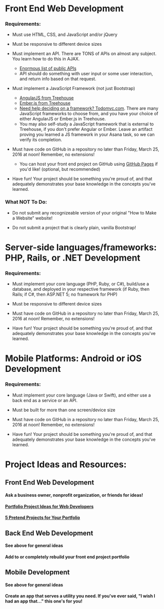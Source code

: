 # Front End Web Development
### Requirements:
* Must use HTML, CSS, and JavaScript and/or jQuery

* Must be responsive to different device sizes

* Must implement an API.  There are TONS of APIs on almost any subject.  You learn how to do this in AJAX.  
    * [Enormous list of public APIs](https://www.publicapis.com/)
    * API should do something with user input or some user interaction, and return info based on that request.
    
* Must implement a JavaScript Framework (not just Bootstrap)
    * [AngularJS from Treehouse](https://teamtreehouse.com/library/angular-basics)
    * [Ember.js from Treehouse](https://teamtreehouse.com/library/emberjs) 
    * [Need help deciding on a framework?  Todomvc.com](http://todomvc.com/). There are many JavaScript frameworks to choose from, and you have your choice of either AngularJS or Ember.js in Treehouse.
    * You may also self-study a JavaScript framework that is external to Treehouse, if you don't prefer Angular or Ember.  Leave an artifact proving you learned a JS framework in your Asana task, so we can verify its completion.
    
* Must have code on GitHub in a repository no later than Friday, March 25, 2016 at noon!  Remember, no extensions!
    * You can host your front end project on GitHub using [GitHub Pages](https://pages.github.com/) if you'd like!  (optional, but recommended)
    
* Have fun!  Your project should be something you're proud of, and that adequately demonstrates your base knowledge in the concepts you've learned.

### What NOT To Do:
* Do not submit any recognizeable version of your original "How to Make a Website" website!

* Do not submit a project that is clearly plain, vanilla Bootstrap!

# Server-side languages/frameworks: PHP, Rails, or .NET Development
### Requirements:
* Must implement your core language (PHP, Ruby, or C#), build/use a database, and deployed in your respective framework (if Ruby, then Rails; if C#, then ASP.NET 5; no framework for PHP)

* Must be responsive to different device sizes

* Must have code on GitHub in a repository no later than Friday, March 25, 2016 at noon!  Remember, no extensions!

* Have fun!  Your project should be something you're proud of, and that adequately demonstrates your base knowledge in the concepts you've learned.

# Mobile Platforms: Android or iOS Development
### Requirements:
* Must implement your core language (Java or Swift), and either use a back end as a service or an API.

* Must be built for more than one screen/device size

* Must have code on GitHub in a repository no later than Friday, March 25, 2016 at noon!  Remember, no extensions!

* Have fun!  Your project should be something you're proud of, and that adequately demonstrates your base knowledge in the concepts you've learned.

# Project Ideas and Resources:
## Front End Web Development
#### Ask a business owner, nonprofit organization, or friends for ideas!  
#### [Portfolio Project Ideas for Web Developers](http://www.portfoliotips.co/portfolio-project-ideas/)
#### [5 Pretend Projects for Your Portfolio ](http://skillcrush.com/2014/08/11/portfolio-advice-2/)

## Back End Web Development
#### See above for general ideas
#### Add to or completely rebuild your front end project portfolio

## Mobile Development
#### See above for general ideas
#### Create an app that serves a utility you need.  If you've ever said, "I wish I had an app that..." this one's for you!
